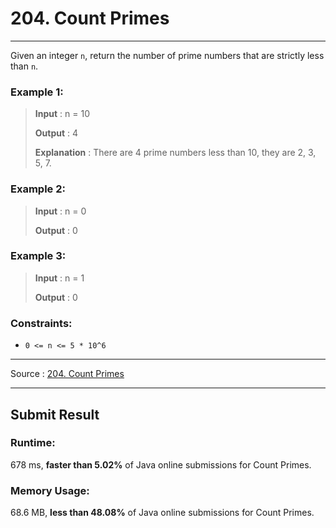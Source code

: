 # 204. Count Primes

-- --
Given an integer `n`, return the number of prime numbers that are strictly less than `n`.

### Example 1:

> **Input** : n = 10
>
> **Output** : 4
> 
> **Explanation** : There are 4 prime numbers less than 10, they are 2, 3, 5, 7.

### Example 2:

> **Input** : n = 0
>
> **Output** : 0

### Example 3:

> **Input** : n = 1
>
> **Output** : 0

### Constraints:

* `0 <= n <= 5 * 10^6`

-- --
Source : [204. Count Primes](https://leetcode.com/problems/count-primes/)

-- --

## Submit Result

### Runtime:
678 ms, **faster than 5.02%** of Java online submissions for Count Primes.

### Memory Usage:
68.6 MB, **less than 48.08%** of Java online submissions for Count Primes.
